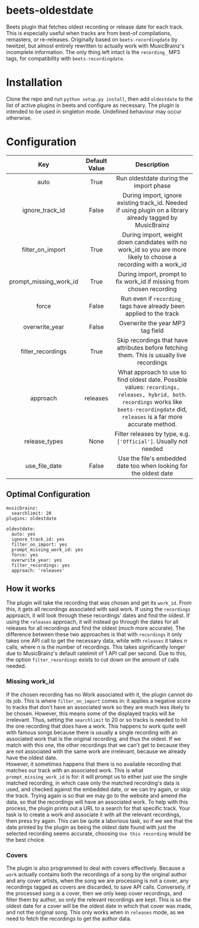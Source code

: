 # beets-oldestdate
Beets plugin that fetches oldest recording or release date for each track. This is especially useful when tracks are from best-of compilations, remasters, or re-releases. Originally based on `beets-recordingdate` by tweitzel, but almost entirely rewritten to actually work with MusicBrainz's incomplete information. The only thing left intact is the `recording_` MP3 tags, for compatibility with `beets-recordingdate`.

# Installation
Clone the repo and run `python setup.py install`, then add `oldestdate` to the list of active plugins in beets and configure as necessary. The plugin is intended to be used in singleton mode. Undefined behaviour may occur otherwise.

# Configuration

 Key        | Default Value           | Description  
 :-------------: |:-------------:| :-----:
 auto | True | Run oldestdate during the import phase
 ignore_track_id | False | During import, ignore existing track_id. Needed if using plugin on a library already tagged by MusicBrainz
 filter_on_import | True | During import, weight down candidates with no work_id so you are more likely to choose a recording with a work_id
 prompt_missing_work_id | True | During import, prompt to fix work_id if missing from chosen recording
 force | False | Run even if `recording_` tags have already been applied to the track
 overwrite_year | False | Overwrite the year MP3 tag field
 filter_recordings | True | Skip recordings that have attributes before fetching them. This is usually live recordings
 approach | releases | What approach to use to find oldest date. Possible values: `recordings, releases, hybrid, both`. `recordings` works like `beets-recordingdate` did, `releases` is a far more accurate method.
 release_types | None | Filter releases by type, e.g. `['Official']`. Usually not needed
 use_file_date | False | Use the file's embedded date too when looking for the oldest date

## Optimal Configuration
    musicbrainz:
      searchlimit: 20
    plugins: oldestdate

    oldestdate:
      auto: yes
      ignore_track_id: yes
      filter_on_import: yes
      prompt_missing_work_id: yes
      force: yes
      overwrite_year: yes
      filter_recordings: yes
      approach: 'releases'
  


## How it works
The plugin will take the recording that was chosen and get its `work_id`. From this, it gets all recordings associated with said work. If using the `recordings` approach, it will look through these recordings' dates and find the oldest. If using the `releases` approach, it will instead go through the dates for all releases for all recordings and find the oldest (*much* more accurate). The difference between these two approaches is that with `recordings` it only takes one API call to get the necessary data, while with `releases` it takes *n* calls, where *n* is the number of recordings. This takes significantly longer due to MusicBrainz's default ratelimit of 1 API call per second. Due to this, the option `filter_recordings` exists to cut down on the amount of calls needed.

### Missing work_id
If the chosen recording has no Work associated with it, the plugin cannot do its job. This is where `filter_on_import` comes in: it applies a negative score to tracks that don't have an associated work so they are much less likely to be chosen. However, this means some of the displayed tracks will be irrelevant. Thus, setting the `searchlimit` to 20 or so tracks is needed to hit the one recording that *does* have a work. This happens to work quite well with famous songs because there is usually a single recording with an associated work that is the original recording, and thus the oldest. If we match with this one, the other recordings that we can't get to because they are not associated with the same work are irrelevant, because we already have the oldest date.  
However, it sometimes happens that there is no available recording that matches our track with an associated work. This is what `prompt_missing_work_id` is for: it will prompt us to either just use the single matched recording, in which case only the matched recording's data is used, and checked against the embedded date, or we can try again, or skip the track. Trying again is so that we may go to the website and amend the data, so that the recordings will have an associated work. To help with this process, the plugin prints out a URL to a search for that specific track. Your task is to create a work and associate it with all the relevant recordings, then press try again. This can be quite a laborious task, so if we see that the date printed by the plugin as being the oldest date found with just the selected recording seems accurate, choosing `Use this recording` would be the best choice.

### Covers
The plugin is also programmed to deal with covers effectively. Because a `work` actually contains both the recordings of a song by the original author and any cover artists, when the song we are processing is not a cover, any recordings tagged as covers are discarded, to save API calls. Conversely, if the processed song *is* a cover, then we only keep cover recordings, and filter them by author, so only the relevant recordings are kept. This is so the oldest date for a cover will be the oldest date in which that cover was made, and not the original song. This only works when in `releases` mode, as we need to fetch the recordings to get the author data.
